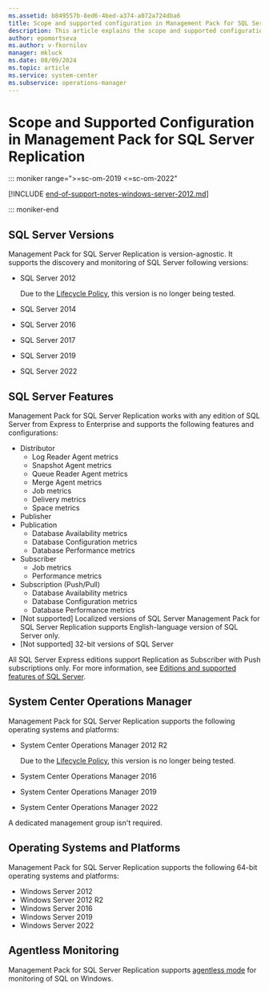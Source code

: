 ```yaml
---
ms.assetid: b849557b-8ed6-4bed-a374-a072a724dba6
title: Scope and supported configuration in Management Pack for SQL Server Replication
description: This article explains the scope and supported configuration for Management Pack for SQL Server Replication
author: epomortseva
ms.author: v-fkornilov
manager: mkluck
ms.date: 08/09/2024
ms.topic: article
ms.service: system-center
ms.subservice: operations-manager
---
```


# Scope and Supported Configuration in Management Pack for SQL Server Replication

::: moniker range=">=sc-om-2019 <=sc-om-2022"

[!INCLUDE [end-of-support-notes-windows-server-2012.md](../includes/end-of-support-notes-windows-server-2012.md)]

::: moniker-end

## SQL Server Versions

Management Pack for SQL Server Replication is version-agnostic. It supports the discovery and monitoring of SQL Server following versions:

- SQL Server 2012
  
  Due to the [Lifecycle Policy](/lifecycle/products/microsoft-sql-server-2012), this version is no longer being tested.

- SQL Server 2014
- SQL Server 2016
- SQL Server 2017
- SQL Server 2019
- SQL Server 2022

## SQL Server Features

Management Pack for SQL Server Replication works with any edition of SQL Server from Express to Enterprise and supports the following features and configurations:

- Distributor
  - Log Reader Agent metrics
  - Snapshot Agent metrics
  - Queue Reader Agent metrics
  - Merge Agent metrics
  - Job metrics
  - Delivery metrics
  - Space metrics
- Publisher
- Publication
  - Database Availability metrics
  - Database Configuration metrics
  - Database Performance metrics
- Subscriber
  - Job metrics
  - Performance metrics
- Subscription (Push/Pull)
  - Database Availability metrics
  - Database Configuration metrics
  - Database Performance metrics
- [Not supported] Localized versions of SQL Server
    Management Pack for SQL Server Replication supports English-language version of SQL Server only.
- [Not supported] 32-bit versions of SQL Server

All SQL Server Express editions support Replication as Subscriber with Push subscriptions only. For more information, see [Editions and supported features of SQL Server](/sql/sql-server/editions-and-components-of-sql-server-version-15).

## System Center Operations Manager

Management Pack for SQL Server Replication supports the following operating systems and platforms:

- System Center Operations Manager 2012 R2
  
  Due to the [Lifecycle Policy](/lifecycle/products/microsoft-system-center-2012-r2-operations-manager), this version is no longer being tested.

- System Center Operations Manager 2016
- System Center Operations Manager 2019
- System Center Operations Manager 2022

A dedicated management group isn't required.

## Operating Systems and Platforms

Management Pack for SQL Server Replication supports the following 64-bit operating systems and platforms:

- Windows Server 2012
- Windows Server 2012 R2
- Windows Server 2016
- Windows Server 2019
- Windows Server 2022

## Agentless Monitoring

Management Pack for SQL Server Replication supports [agentless mode](sql-server-management-pack-monitoring-modes.md) for monitoring of SQL on Windows.
